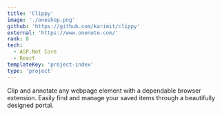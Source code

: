 ```yaml
---
title: 'Clippy'
image: './oneshop.png'
github: 'https://github.com/karimit/clippy'
external: 'https://www.onenote.com/'
rank: 8
tech:
  - ASP.Net Core
  - React
templateKey: 'project-index'
type: 'project'
---
```


Clip and annotate any webpage element with a dependable browser extension.
Easily find and manage your saved items through a beautifully designed portal.